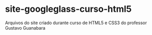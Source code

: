 # site-googleglass-curso-html5
 Arquivos do site criado durante curso de HTML5 e CSS3 do professor Gustavo Guanabara
